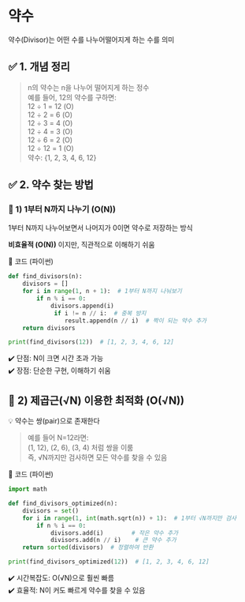 # 약수
약수(Divisor)는 어떤 수를 나누어떨어지게 하는 수를 의미

## ✅ 1. 개념 정리
> n의 약수는 n을 나누어 떨어지게 하는 정수<br>
> 예를 들어, 12의 약수를 구하면:<br>
> 12 ÷ 1 = 12 (O)<br>
> 12 ÷ 2 = 6 (O)<br>
> 12 ÷ 3 = 4 (O)<br>
> 12 ÷ 4 = 3 (O)<br>
> 12 ÷ 6 = 2 (O)<br>
> 12 ÷ 12 = 1 (O)<br>
> 약수: {1, 2, 3, 4, 6, 12}<br>


## ✅ 2. 약수 찾는 방법
###  📌 1) 1부터 N까지 나누기 (O(N))<br>
1부터 N까지 나누어보면서 나머지가 0이면 약수로 저장하는 방식

**비효율적 (O(N))** 이지만, 직관적으로 이해하기 쉬움

📌 코드 (파이썬)
```python
def find_divisors(n):
    divisors = []
    for i in range(1, n + 1):  # 1부터 N까지 나눠보기
        if n % i == 0:
            divisors.append(i)
             if i != n // i:  # 중복 방지
                result.append(n // i)  # 짝이 되는 약수 추가
    return divisors

print(find_divisors(12))  # [1, 2, 3, 4, 6, 12]
```
✔️ 단점: N이 크면 시간 초과 가능 <br>
✔️ 장점: 단순한 구현, 이해하기 쉬움 <br>

## 📌 2) 제곱근(√N) 이용한 최적화 (O(√N))
💡 약수는 쌍(pair)으로 존재한다
> 예를 들어 N=12라면:<br>
> (1, 12), (2, 6), (3, 4) 처럼 쌍을 이룸<br>
> 즉, √N까지만 검사하면 모든 약수를 찾을 수 있음<br>

📌 코드 (파이썬)
```python
import math

def find_divisors_optimized(n):
    divisors = set()
    for i in range(1, int(math.sqrt(n)) + 1):  # 1부터 √N까지만 검사
        if n % i == 0:
            divisors.add(i)        # 작은 약수 추가
            divisors.add(n // i)    # 큰 약수 추가
    return sorted(divisors)  # 정렬하여 반환

print(find_divisors_optimized(12))  # [1, 2, 3, 4, 6, 12]
```
✔️ 시간복잡도: O(√N)으로 훨씬 빠름<br>
✔️ 효율적: N이 커도 빠르게 약수를 찾을 수 있음

